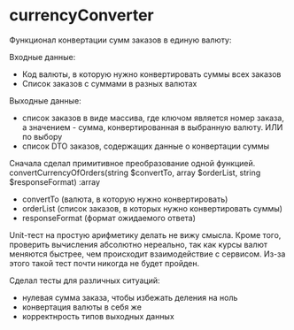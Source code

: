 # currencyConverter

Функционал конвертации сумм заказов в единую валюту:

Входные данные:
- Код валюты, в которую нужно конвертировать суммы всех заказов
- Список заказов с суммами в разных валютах

Выходные данные:
- список заказов в виде массива, где ключом является номер заказа, а значением - сумма, конвертированная в выбранную валюту.
ИЛИ по выбору
- список DTO заказов, содержащих данные о конвертации суммы



Сначала сделал примитивное преобразование одной функцией.
convertCurrencyOfOrders(string $convertTo, array $orderList, string $responseFormat) :array
- convertTo (валюта, в которую нужно конвертировать)
- orderList (список заказов, в которых нужно конвертировать суммы)
- responseFormat (формат ожидаемого ответа)

Unit-тест на простую арифметику делать не вижу смысла. Кроме того, проверить вычисления абсолютно нереально, так как курсы валют меняются быстрее, чем происходит взаимодействие с сервисом. Из-за этого такой тест почти никогда не будет пройден.

Сделал тесты для различных ситуаций:
- нулевая сумма заказа, чтобы избежать деления на ноль
- конвертация валюты в себя же
- корректнрость типов выходных данных
